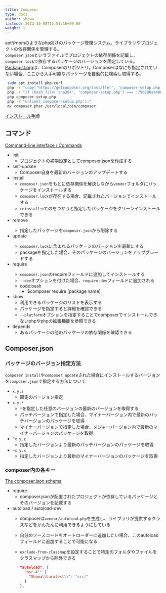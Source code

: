 ```yaml
---
title: Composer
type: docs
author: showa
lastmod: 2023-10-08T15:51:16+09:00
waight: 1
---
```


aptやnpmのようなphp向けのパッケージ管理システム。ライブラリやプロジェクトの依存関係を管理する。  
`composer.json`というファイルでプロジェクトの依存関係を記載し、`composer.lock`で依存するパッケージのバージョンを固定している。  
[Packagist.org](https://packagist.org/)は、Composerのリポジトリ。Composerはなにも指定されていない場合、ここから入手可能なパッケージを自動的に検索し取得する。  

```sh
 sudo apt install php-curl
 php -r "copy('https://getcomposer.org/installer', 'composer-setup.php');"
 php -r "if (hash_file('sha384', 'composer-setup.php') === '756890a4488ce9024fc62c56153228907f1545c228516cbf63f885e036d37e9a59d27d63f46af1d4d07ee0f76181c7d3') { echo 'Installer verified'; } else { echo 'Installer corrupt'; unlink('composer-setup.php'); } echo PHP_EOL;"
 php composer-setup.php
 php -r "unlink('composer-setup.php');"
 mv composer.phar /usr/local/bin/composer
```

[インストール手順](https://getcomposer.org/download/)

## コマンド

[Command-line interface / Commands](https://getcomposer.org/doc/03-cli.md)

- init
  - プロジェクトの初期設定としてcomposer.jsonを作成する
- self-update
  - Composer自身を最新のバージョンのアップデートする
- install
  - `composer.json`をもとに依存関係を解決しながら`vendor`フォルダにパッケージをインストールする
  - `composer.lock`が存在する場合、記載されたバージョンでインストールする
  - `reinstall`ってのをつかうと指定したパッケージをクリーンインストールできる
- remove <package name>
  - 指定したパッケージを`composer.json`から削除する
- update <package name>
  - `composer.lock`に含まれるパッケージのバージョンを最新にする
  - packageを指定した場合、そのパッケージのバージョンをアップグレードする
- require <package name>
  - `composer.json`のrequireフィールドに追加してインストールする
  - `--dev`オプションを付けた場合、`require-dev`フィールドに追加される
  - code:bash
    - $composer require [package name]
- show
  - 利用できるパッケージのリストを表示する
  - パッケージを指定すると詳細を確認できる
  - `--platform`オプションを指定することでcomposerでインストールできないphpやphpの拡張機能を参照できる
- depends
  - あるパッケージの他のパッケージの依存関係を確認できる

## Composer.json

### パッケージのバージョン指定方法

`composer install`や`composer update`された場合にインストールするバージョンを`composer.json`で指定する方法について

- `x.y.z`
  - 固定のバージョン指定
- `x.y.*`
  - `*`を指定した任意のバージョンの最新のバージョンを取得する
  - パッチバージョンで指定した場合、マイナーバージョン内で最新のパッチバージョンのパッケージを取得
  - マイナーバージョンで指定した場合、メジャーバージョン内で最新のマイナーバージョンのパッケージを取得
- `^x.y.z`
  - 指定したバージョンより最新のパッチバージョンのパッケージを取得
- `~x.y.x`
  - 指定したバージョンより最新のマイナーバージョンのパッケージを取得

### composer内の各キー

[The composer.json schema](https://getcomposer.org/doc/04-schema.md)

- require
  - composer.jsonが配置されたプロジェクトが依存しているパッケージとそのバージョンを記載する
- autoload / autoload-dev
  - composerは`vendor/autoload.php`を生成し、ライブラリが提供するクラスなどをかんたんに利用できるようにしている
  - 自分のソースコードをオートローダーに追加したい場合、このautoloadフィールドに追加することで可能になる
  - `exclude-from-classmap`を設定することで特定のフォルダやファイルをクラスマップから除外できる  

    ```json
    "autoload": {
      "psr-4": {
        "Shoma\\Laratest\\": "src/"
      }
    },
    ```

